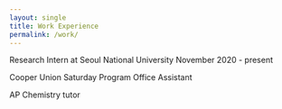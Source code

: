 ```yaml
---
layout: single
title: Work Experience
permalink: /work/
---
```

Research Intern at Seoul National University      November 2020 - present

Cooper Union Saturday Program Office Assistant

AP Chemistry tutor
